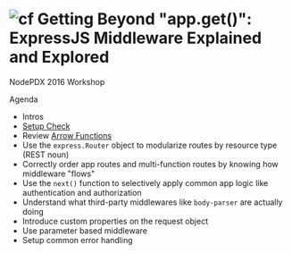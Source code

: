 ![cf](http://i.imgur.com/7v5ASc8.png) Getting Beyond "app.get()": ExpressJS Middleware Explained and Explored
====

NodePDX 2016 Workshop

Agenda
* Intros
* [Setup Check](setup-check.md)
* Review [Arrow Functions]()
* Use the `express.Router` object to modularize routes by resource type (REST noun)
* Correctly order app routes and multi-function routes by knowing how middleware "flows"
* Use the `next()` function to selectively apply common app logic like authentication and authorization
* Understand what third-party middlewares like `body-parser` are actually doing
* Introduce custom properties on the request object
* Use parameter based middleware
* Setup common error handling